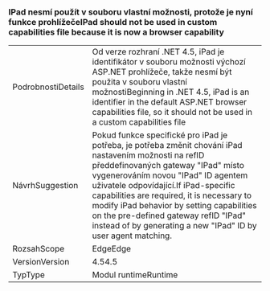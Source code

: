 ### <a name="ipad-should-not-be-used-in-custom-capabilities-file-because-it-is-now-a-browser-capability"></a><span data-ttu-id="74f03-101">IPad nesmí použít v souboru vlastní možnosti, protože je nyní funkce prohlížeče</span><span class="sxs-lookup"><span data-stu-id="74f03-101">IPad should not be used in custom capabilities file because it is now a browser capability</span></span>

|   |   |
|---|---|
|<span data-ttu-id="74f03-102">Podrobnosti</span><span class="sxs-lookup"><span data-stu-id="74f03-102">Details</span></span>|<span data-ttu-id="74f03-103">Od verze rozhraní .NET 4.5, iPad je identifikátor v souboru možnosti výchozí ASP.NET prohlížeče, takže nesmí být použita v souboru vlastní možnosti</span><span class="sxs-lookup"><span data-stu-id="74f03-103">Beginning in .NET 4.5, iPad is an identifier in the default ASP.NET browser capabilities file, so it should not be used in a custom capabilities file</span></span>|
|<span data-ttu-id="74f03-104">Návrh</span><span class="sxs-lookup"><span data-stu-id="74f03-104">Suggestion</span></span>|<span data-ttu-id="74f03-105">Pokud funkce specifické pro iPad je potřeba, je potřeba změnit chování iPad nastavením možnosti na refID předdefinovaných gateway &quot;IPad&quot; místo vygenerováním novou &quot;IPad&quot; ID agentem uživatele odpovídající.</span><span class="sxs-lookup"><span data-stu-id="74f03-105">If iPad-specific capabilities are required, it is necessary to modify iPad behavior by setting capabilities on the pre-defined gateway refID &quot;IPad&quot; instead of by generating a new &quot;IPad&quot; ID by user agent matching.</span></span>|
|<span data-ttu-id="74f03-106">Rozsah</span><span class="sxs-lookup"><span data-stu-id="74f03-106">Scope</span></span>|<span data-ttu-id="74f03-107">Edge</span><span class="sxs-lookup"><span data-stu-id="74f03-107">Edge</span></span>|
|<span data-ttu-id="74f03-108">Version</span><span class="sxs-lookup"><span data-stu-id="74f03-108">Version</span></span>|<span data-ttu-id="74f03-109">4.5</span><span class="sxs-lookup"><span data-stu-id="74f03-109">4.5</span></span>|
|<span data-ttu-id="74f03-110">Typ</span><span class="sxs-lookup"><span data-stu-id="74f03-110">Type</span></span>|<span data-ttu-id="74f03-111">Modul runtime</span><span class="sxs-lookup"><span data-stu-id="74f03-111">Runtime</span></span>|

